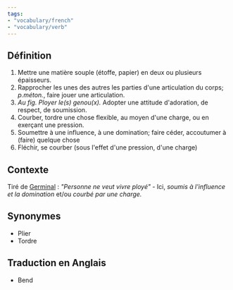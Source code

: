 ```yaml
---
tags:
- "vocabulary/french"
- "vocabulary/verb"
---
```


## Définition
1. Mettre une matière souple (étoffe, papier) en deux ou plusieurs épaisseurs.
2. Rapprocher les unes des autres les parties d'une articulation du corps; _p.méton._, faire jouer une articulation.
3. _Au fig._ _Ployer le(s) genou(x)._ Adopter une attitude d'adoration, de respect, de soumission.
4. Courber, tordre une chose flexible, au moyen d'une charge, ou en exerçant une pression.
5. Soumettre à une influence, à une domination; faire céder, accoutumer à (faire) quelque chose
6. Fléchir, se courber (sous l'effet d'une pression, d'une charge)

## Contexte
Tiré de [Germinal](Germinal%20-%20Emile%20Zola.md) : *"Personne ne veut vivre ployé"* - Ici, *soumis à l'influence et la domination* et/ou *courbé par une charge.*

## Synonymes
- Plier
- Tordre

## Traduction en Anglais
- Bend

